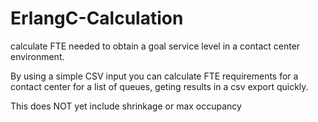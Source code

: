 # ErlangC-Calculation
calculate FTE needed to obtain a goal service level in a contact center environment. 

By using a simple CSV input you can calculate FTE requirements for a contact center for a list of queues, geting results in a csv export quickly. 


This does NOT yet include shrinkage or max occupancy
